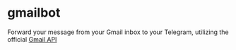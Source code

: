 # gmailbot

Forward your message from your Gmail inbox to your Telegram, utilizing the official [Gmail API](https://developers.google.com/gmail/api/)
